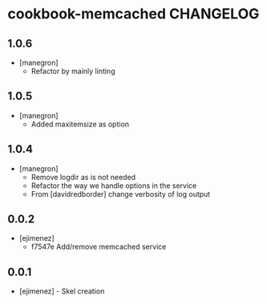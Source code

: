 cookbook-memcached CHANGELOG
===============

## 1.0.6

  - [manegron]
    - Refactor by mainly linting

## 1.0.5

- [manegron] 
  - Added maxitemsize as option

## 1.0.4

- [manegron] 
  - Remove logdir as is not needed
  - Refactor the way we handle options in the service
  - From [davidredborder] change verbosity of log output

## 0.0.2

- [ejimenez] 
  - f7547e Add/remove memcached service

## 0.0.1

- [ejimenez] - Skel creation
